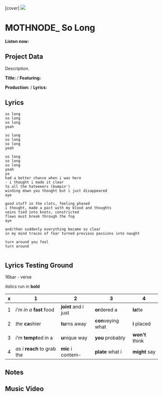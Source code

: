[cover] ![](57175019_319474918741616_8502199518755923887_n.jpg)

# MOTHNODE_ So Long

**Listen now:** 

## Project Data

Description.


**Title:**  / **Featuring:** 

**Production:**  / **Lyrics:** 

## Lyrics

```
so long
so long
so long
yeah

so long 
so long
so long 
yeah

so long 
so long
so long 
yeah
ya
had a better chance when i was here
- i thought i made it clear 
to all the hateeeers (bumpin')
winding down you thought but i just disappeared
aye

good stuff in the clots, feeling phased
i thought, made a pact with my blood and thoughts
veins tied into knots, constricted
flows must break through the fog
aye

and/then suddenly everything became so clear
in my mind traces of fear turned previous passions into naught

turn around you fool
turn around


```

## Lyrics Testing Ground

16bar - verse

*italics* run in
**bold**

| x | 1 | 2 | 3 | 4 |
|---|---|---|---|---|
| 1 | *i'm in a* **fast** food | **joint** and i just  | **or**dered a  | **la**tte  |
| 2 | *the* **ca**shier | **tu**rns away  |  **con**veying what |  **i** placed |
| 3 | *i'm* **tempt**ed in a | **u**nique way  |  **you** probably |  **won't** think |
| 4 | *as i* **reach** to grab the |  **mic** i contem-  | **plate** what i | **might** say |

## Notes

## Music Video
